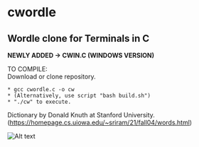 # cwordle
Wordle clone for Terminals in C 
-
**NEWLY ADDED -> CWIN.C (WINDOWS VERSION)**

TO COMPILE:  
Download or clone repository.

    * gcc cwordle.c -o cw  
    * (Alternatively, use script "bash build.sh")
    * "./cw" to execute.
    
Dictionary by Donald Knuth at Stanford University. 
(https://homepage.cs.uiowa.edu/~sriram/21/fall04/words.html)

![Alt text](cwordle.jpg?raw=true "Demo")
